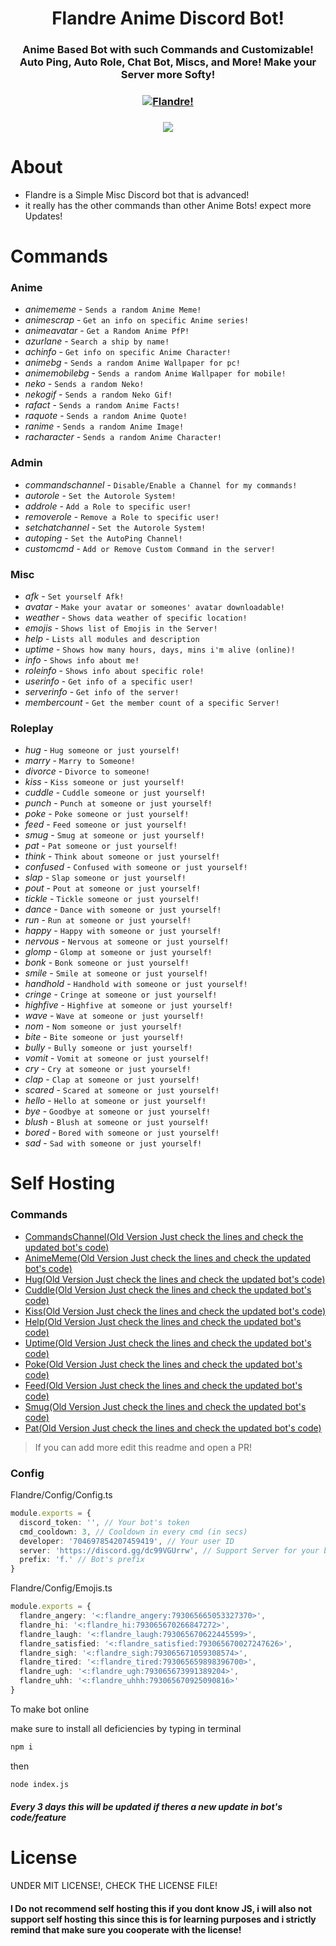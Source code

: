 <h1 align="center">Flandre Anime Discord Bot!</h1>
<h3 align="center">Anime Based Bot with such Commands and Customizable! Auto Ping, Auto Role, Chat Bot, Miscs, and More! Make your Server more Softy!</h3>

<h3 align="center"><a href="https://top.gg/bot/779897677332742175">
    <img src="https://top.gg/api/widget/779897677332742175.svg" alt="Flandre!" />
</a></a></h3>

<h3 align="center"><a href="https://discord.gg/dc99VGUrrw"><img src="https://invidget.switchblade.xyz/dc99VGUrrw"/></a></h3>

# About
- Flandre is a Simple Misc Discord bot that is advanced!
- it really has the other commands than other Anime Bots! expect more Updates!

# Commands
### Anime
- *animememe* - `Sends a random Anime Meme!`
- *animescrap* - `Get an info on specific Anime series!`
- *animeavatar* - `Get a Random Anime PfP!`
- *azurlane* - `Search a ship by name!`
- *achinfo* - `Get info on specific Anime Character!`
- *animebg* - `Sends a random Anime Wallpaper for pc!`
- *animemobilebg* - `Sends a random Anime Wallpaper for mobile!`
- *neko* - `Sends a random Neko!`
- *nekogif* - `Sends a random Neko Gif!`
- *rafact* - `Sends a random Anime Facts!`
- *raquote* - `Sends a random Anime Quote!`
- *ranime* - `Sends a random Anime Image!`
- *racharacter* - `Sends a random Anime Character!`
### Admin
- *commandschannel* - `Disable/Enable a Channel for my commands!`
- *autorole* - `Set the Autorole System!`
- *addrole* - `Add a Role to specific user!`
- *removerole* - `Remove a Role to specific user!`
- *setchatchannel* - `Set the Autorole System!`
- *autoping* - `Set the AutoPing Channel!`
- *customcmd* - `Add or Remove Custom Command in the server!`
### Misc
- *afk* - `Set yourself Afk!`
- *avatar* - `Make your avatar or someones' avatar downloadable!`
- *weather* - `Shows data weather of specific location!`
- *emojis* - `Shows list of Emojis in the Server!`
- *help* - `Lists all modules and description`
- *uptime* - `Shows how many hours, days, mins i'm alive (online)!`
- *info* - `Shows info about me!`
- *roleinfo* - `Shows info about specific role!`
- *userinfo* - `Get info of a specific user!`
- *serverinfo* - `Get info of the server!`
- *membercount* - `Get the member count of a specific Server!`
### Roleplay
- *hug* - `Hug someone or just yourself!`
- *marry* - `Marry to Someone!`
- *divorce* - `Divorce to someone!`
- *kiss* - `Kiss someone or just yourself!`
- *cuddle* - `Cuddle someone or just yourself!`
- *punch* - `Punch at someone or just yourself!`
- *poke* - `Poke someone or just yourself!`
- *feed* - `Feed someone or just yourself!`
- *smug* - `Smug at someone or just yourself!`
- *pat* - `Pat someone or just yourself!`
- *think* - `Think about someone or just yourself!`
- *confused* - `Confused with someone or just yourself!`
- *slap* - `Slap someone or just yourself!`
- *pout* - `Pout at someone or just yourself!`
- *tickle* - `Tickle someone or just yourself!`
- *dance* - `Dance with someone or just yourself!`
- *run* - `Run at someone or just yourself!`
- *happy* - `Happy with someone or just yourself!`
- *nervous* - `Nervous at someone or just yourself!`
- *glomp* - `Glomp at someone or just yourself!`
- *bonk* - `Bonk someone or just yourself!`
- *smile* - `Smile at someone or just yourself!`
- *handhold* - `Handhold with someone or just yourself!`
- *cringe* - `Cringe at someone or just yourself!`
- *highfive* - `Highfive at someone or just yourself!`
- *wave* - `Wave at someone or just yourself!`
- *nom* - `Nom someone or just yourself!`
- *bite* - `Bite someone or just yourself!`
- *bully* - `Bully someone or just yourself!`
- *vomit* - `Vomit at someone or just yourself!`
- *cry* - `Cry at someone or just yourself!`
- *clap* - `Clap at someone or just yourself!`
- *scared* - `Scared at someone or just yourself!`
- *hello* - `Hello at someone or just yourself!`
- *bye* - `Goodbye at someone or just yourself!`
- *blush* - `Blush at someone or just yourself!`
- *bored* - `Bored with someone or just yourself!`
- *sad* - `Sad with someone or just yourself!`

# Self Hosting

### Commands
- [CommandsChannel(Old Version Just check the lines and check the updated bot's code)](https://github.com/zedxos/Flandre/blob/a4131f8b35675d081f2e5d7c6d510346f4ad74db/Flandre/Flandre.js#L134)
- [AnimeMeme(Old Version Just check the lines and check the updated bot's code)](https://github.com/zedxos/Flandre/blob/a4131f8b35675d081f2e5d7c6d510346f4ad74db/Flandre/Flandre.js#L192)
- [Hug(Old Version Just check the lines and check the updated bot's code)](https://github.com/zedxos/Flandre/blob/a4131f8b35675d081f2e5d7c6d510346f4ad74db/Flandre/Flandre.js#L221)
- [Cuddle(Old Version Just check the lines and check the updated bot's code)](https://github.com/zedxos/Flandre/blob/a4131f8b35675d081f2e5d7c6d510346f4ad74db/Flandre/Flandre.js#L244)
- [Kiss(Old Version Just check the lines and check the updated bot's code)](https://github.com/zedxos/Flandre/blob/a4131f8b35675d081f2e5d7c6d510346f4ad74db/Flandre/Flandre.js#L267)
- [Help(Old Version Just check the lines and check the updated bot's code)](https://github.com/zedxos/Flandre/blob/a4131f8b35675d081f2e5d7c6d510346f4ad74db/Flandre/Flandre.js#L290)
- [Uptime(Old Version Just check the lines and check the updated bot's code)](https://github.com/zedxos/Flandre/blob/bc140c7776ca6d4332fbf4da757ca0d2460566a0/Flandre/Flandre.js#L343)
- [Poke(Old Version Just check the lines and check the updated bot's code)](https://github.com/zedxos/Flandre/blob/bc140c7776ca6d4332fbf4da757ca0d2460566a0/Flandre/Flandre.js#L356)
- [Feed(Old Version Just check the lines and check the updated bot's code)](https://github.com/zedxos/Flandre/blob/bc140c7776ca6d4332fbf4da757ca0d2460566a0/Flandre/Flandre.js#L379)
- [Smug(Old Version Just check the lines and check the updated bot's code)](https://github.com/zedxos/Flandre/blob/bc140c7776ca6d4332fbf4da757ca0d2460566a0/Flandre/Flandre.js#L402)
- [Pat(Old Version Just check the lines and check the updated bot's code)](https://github.com/zedxos/Flandre/blob/bc140c7776ca6d4332fbf4da757ca0d2460566a0/Flandre/Flandre.js#L425)
> If you can add more edit this readme and open a PR!

### Config 
Flandre/Config/Config.ts
```ts
module.exports = {
  discord_token: '', // Your bot's token
  cmd_cooldown: 3, // Cooldown in every cmd (in secs)
  developer: '704697854207459419', // Your user ID
  server: 'https://discord.gg/dc99VGUrrw', // Support Server for your bot (this is non sense so its optional)
  prefix: 'f.' // Bot's prefix
}
```
Flandre/Config/Emojis.ts
```ts
module.exports = {
  flandre_angery: '<:flandre_angery:793065665053327370>',
  flandre_hi: '<:flandre_hi:793065670266847272>',
  flandre_laugh: '<:flandre_laugh:793065670622445599>',
  flandre_satisfied: '<:flandre_satisfied:793065670027247626>',
  flandre_sigh: '<:flandre_sigh:793065671059308574>',
  flandre_tired: '<:flandre_tired:793065659898396700>',
  flandre_ugh: '<:flandre_ugh:793065673991389204>',
  flandre_uhh: '<:flandre_uhhh:793065670925090816>'
}
```
To make bot online

make sure to install all deficiencies by typing in terminal
```sh
npm i
```
then
```sh
node index.js
```

##### Every 3 days this will be updated if theres a new update in bot's code/feature

# License
UNDER MIT LICENSE!, CHECK THE LICENSE FILE!

#### I Do not recommend self hosting this if you dont know JS, i will also not support self hosting this since this is for learning purposes and i strictly remind that make sure you cooperate with the license!


